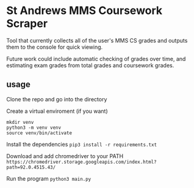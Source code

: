 # St Andrews MMS Coursework Scraper

Tool that currently collects all of the user's MMS CS grades and outputs them to the console for quick viewing.

Future work could include automatic checking of grades over time, and estimating exam grades from total grades and coursework grades.

## usage

Clone the repo and go into the directory

Create a virtual enviroment (if you want)
```
mkdir venv
python3 -m venv venv
source venv/bin/activate
```
Install the dependencies
`pip3 install -r requirements.txt`

Download and add chromedriver to your PATH
`https://chromedriver.storage.googleapis.com/index.html?path=92.0.4515.43/`

Run the program
`python3 main.py`
